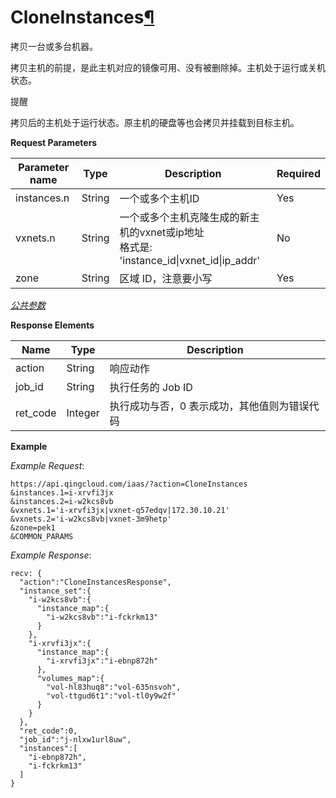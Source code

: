 ---
---

# CloneInstances[¶](#Cloneinstances "永久链接至标题")

拷贝一台或多台机器。

拷贝主机的前提，是此主机对应的镜像可用、没有被删除掉。主机处于运行或关机状态。

提醒

拷贝后的主机处于运行状态。原主机的硬盘等也会拷贝并挂载到目标主机。

**Request Parameters**

| Parameter name | Type | Description | Required |
| --- | --- | --- | --- |
| instances.n | String | 一个或多个主机ID | Yes |
| vxnets.n | String | 一个或多个主机克隆生成的新主机的vxnet或ip地址<br/>格式是: 'instance_id\|vxnet_id\|ip_addr'  | No |
| zone | String | 区域 ID，注意要小写 | Yes |

[_公共参数_](../../common/parameters.html#api-common-parameters)

**Response Elements**

| Name | Type | Description |
| --- | --- | --- |
| action | String | 响应动作 |
| job_id | String | 执行任务的 Job ID |
| ret_code | Integer | 执行成功与否，0 表示成功，其他值则为错误代码 |

**Example**

_Example Request_:

```
https://api.qingcloud.com/iaas/?action=CloneInstances
&instances.1=i-xrvfi3jx
&instances.2=i-w2kcs8vb
&vxnets.1='i-xrvfi3jx|vxnet-q57edqv|172.30.10.21'
&vxnets.2='i-w2kcs8vb|vxnet-3m9hetp'
&zone=pek1
&COMMON_PARAMS
```

_Example Response_:

```
recv: {
  "action":"CloneInstancesResponse",
  "instance_set":{
    "i-w2kcs8vb":{
      "instance_map":{
        "i-w2kcs8vb":"i-fckrkm13"
      }
    },
    "i-xrvfi3jx":{
      "instance_map":{
        "i-xrvfi3jx":"i-ebnp872h"
      },
      "volumes_map":{
        "vol-hl83huq8":"vol-635nsvoh",
        "vol-ttgud6t1":"vol-tl0y9w2f"
      }
    }
  },
  "ret_code":0,
  "job_id":"j-nlxw1url8uw",
  "instances":[
    "i-ebnp872h",
    "i-fckrkm13"
  ]
}
```
